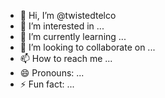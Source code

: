- 👋 Hi, I’m @twistedtelco
- 👀 I’m interested in ...
- 🌱 I’m currently learning ...
- 💞️ I’m looking to collaborate on ...
- 📫 How to reach me ...
- 😄 Pronouns: ...
- ⚡ Fun fact: ...

<!---
twistedtelco/twistedtelco is a ✨ special ✨ repository because its `README.md` (this file) appears on your GitHub profile.
You can click the Preview link to take a look at your changes.
--->
